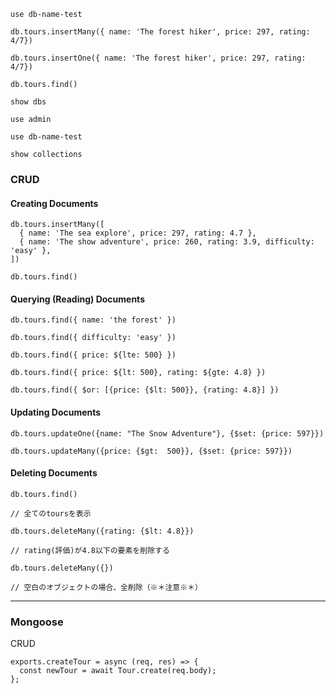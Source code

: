 ```
use db-name-test
```

```
db.tours.insertMany({ name: 'The forest hiker', price: 297, rating: 4/7})
```

```
db.tours.insertOne({ name: 'The forest hiker', price: 297, rating: 4/7})
```

```
db.tours.find()
```

```
show dbs
```

```
use admin
```

```
use db-name-test
```

```
show collections
```

### CRUD

#### Creating Documents

```
db.tours.insertMany([
  { name: 'The sea explore', price: 297, rating: 4.7 },
  { name: 'The show adventure', price: 260, rating: 3.9, difficulty: 'easy' },
])
```

```
db.tours.find()
```

#### Querying (Reading) Documents

```
db.tours.find({ name: 'the forest' })
```

```
db.tours.find({ difficulty: 'easy' })
```

```
db.tours.find({ price: ${lte: 500} })
```

```
db.tours.find({ price: ${lt: 500}, rating: ${gte: 4.8} })
```

```
db.tours.find({ $or: [{price: {$lt: 500}}, {rating: 4.8}] })
```

#### Updating Documents

```
db.tours.updateOne({name: "The Snow Adventure"}, {$set: {price: 597}})
```

```
db.tours.updateMany({price: {$gt:  500}}, {$set: {price: 597}})
```

#### Deleting Documents

```
db.tours.find()

// 全てのtoursを表示
```

```
db.tours.deleteMany({rating: {$lt: 4.8}})

// rating(評価)が4.8以下の要素を削除する
```

```
db.tours.deleteMany({})

// 空白のオブジェクトの場合、全削除（※＊注意※＊）
```

---

### Mongoose

CRUD

```javascript: controller.js
exports.createTour = async (req, res) => {
  const newTour = await Tour.create(req.body);
};
```
